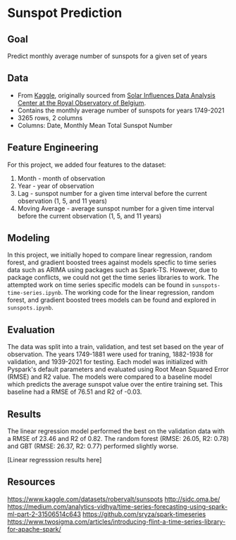 # Sunspot Prediction

## Goal
Predict monthly average number of sunspots for a given set of years

## Data
- From [Kaggle](https://www.kaggle.com/datasets/robervalt/sunspots), originally sourced from [Solar Influences Data Analysis Center at the Royal Observatory of Belgium](http://sidc.oma.be/).
- Contains the monthly average number of sunspots for years 1749-2021
- 3265 rows, 2 columns
- Columns: Date, Monthly Mean Total Sunspot Number

## Feature Engineering
For this project, we added four features to the dataset:
1. Month - month of observation
2. Year - year of observation
3. Lag - sunspot number for a given time interval before the current observation (1, 5, and 11 years)
4. Moving Average - average sunspot number for a given time interval before the current observation
(1, 5, and 11 years)

## Modeling
In this project, we initially hoped to compare linear regression, random forest, and gradient boosted trees against models specfic to time series data such as ARIMA using packages such as Spark-TS. However, due to package conflicts, we could not get the time series libraries to work. The attempted work on time series specific models can be found in `sunspots-time-series.ipynb`. The working code for the linear regression, random forest, and gradient boosted trees models can be found and explored in `sunspots.ipynb`.

## Evaluation
The data was split into a train, validation, and test set based on the year of observation. The years 1749-1881 were used for traning, 1882-1938 for validation, and 1939-2021 for testing. Each model was initialized with Pyspark's default parameters and evaluated using Root Mean Squared Error (RMSE) and R2 value. The models were compared to a baseline model which predicts the average sunspot value over the entire training set. This baseline had a RMSE of 76.51 and R2 of -0.03.

## Results
The linear regression model performed the best on the validation data with a RMSE of 23.46 and R2 of 0.82. The random forest (RMSE: 26.05, R2: 0.78) and GBT (RMSE: 26.37, R2: 0.77) performed slightly worse.

[Linear regresssion results here]

## Resources
https://www.kaggle.com/datasets/robervalt/sunspots
http://sidc.oma.be/
https://medium.com/analytics-vidhya/time-series-forecasting-using-spark-ml-part-2-31506514c643 
https://github.com/sryza/spark-timeseries 
https://www.twosigma.com/articles/introducing-flint-a-time-series-library-for-apache-spark/ 

